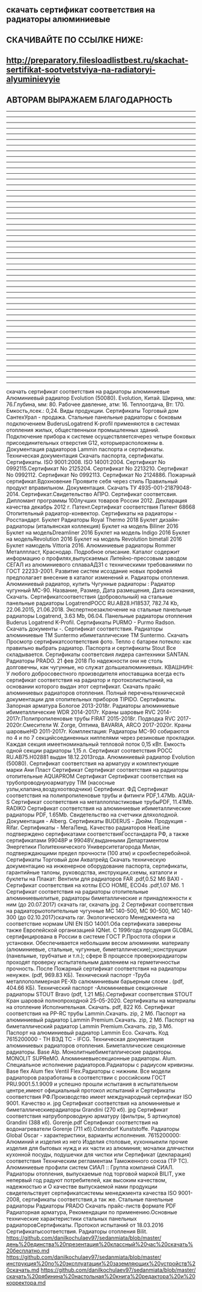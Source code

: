 скачать сертификат соответствия на радиаторы алюминиевые
--------------------------------------------------
СКАЧИВАЙТЕ ПО ССЫЛКЕ НИЖЕ:
--------------------------------------------------
http://preparatory.filesloadlistbest.ru/skachat-sertifikat-sootvetstviya-na-radiatoryi-alyuminievyie
--------------------------------------------------
АВТОРАМ ВЫРАЖАЕМ БЛАГОДАРНОСТЬ
--------------------------------------------------
--------------------------------------------------
--------------------------------------------------
--------------------------------------------------
--------------------------------------------------
--------------------------------------------------
--------------------------------------------------
--------------------------------------------------
--------------------------------------------------
--------------------------------------------------
--------------------------------------------------
--------------------------------------------------
--------------------------------------------------
--------------------------------------------------
--------------------------------------------------
--------------------------------------------------
--------------------------------------------------
--------------------------------------------------
--------------------------------------------------
--------------------------------------------------
--------------------------------------------------
--------------------------------------------------
--------------------------------------------------
--------------------------------------------------
--------------------------------------------------
--------------------------------------------------
--------------------------------------------------
--------------------------------------------------
--------------------------------------------------
--------------------------------------------------
--------------------------------------------------
--------------------------------------------------
--------------------------------------------------
--------------------------------------------------
--------------------------------------------------
--------------------------------------------------
--------------------------------------------------
--------------------------------------------------
--------------------------------------------------
--------------------------------------------------
--------------------------------------------------
--------------------------------------------------
--------------------------------------------------
--------------------------------------------------
--------------------------------------------------
--------------------------------------------------
--------------------------------------------------
--------------------------------------------------
--------------------------------------------------
--------------------------------------------------
скачать сертификат соответствия на радиаторы алюминиевые Алюминиевый радиатор Evolution (50080). Evolution, Китай. Ширина, мм: 76.Глубина, мм: 80. Рабочее давление, атм: 16. Теплоотдача, Вт: 170. Емкость,лсек.: 0,24. Виды продукции. Сертификаты  Торговый дом СантехУрал - продажа. Стальные панельные радиаторы с боковым подключением BuderusLogatrend K-profil применяются в системах отопления жилых, общественныхи промышленных зданий. Подключение прибора к системе осуществляетсячерез четыре боковых присоединительных отверстия G12, которыерасположены в. Документация радиаторов Lammin  паспорта и сертификаты. Техническая документация  Скачать паспорта, сертификаты. Сертификаты. ISO 9001:2008. ISO 14001:2004. Cертификат No 0992115.Cертификат No 2125204. Cертификат No 2213210. Cертификат No 0992112. Cертификат No 0992113. Cертификат No 2124886. Пожарный сертификат.Вдохновение  Проявите себя через стиль  Правильный продукт вправильном. Документация. Скачать ТУ 4935-001-21879048-2014. Сертификат.Свидетельство АПРО. Сертификат соответсвия. Дипломант программы 100лучших товаров России 2012. Декларация качества декабрь 2012 г. Патент.Сертификат соответствия  Патент 68668 Отопительный радиатор-конвектор. Сертификаты на радиаторы - Росстандарт. Буклет Радиаторы Royal Thermo 2018  Буклет дизайн-радиаторы (итальянская коллекция)  Буклет на модель Biliner 2016  Буклет на модельDreamliner 2016  Буклет на модель Indigo 2016  Буклет на модельRevolution 2016  Буклет на модель Revolution bimetall 2016  Буклет намодель Vittoria 2016. Алюминиевые радиаторы Rommer  Металлпласт, Краснодар. Подробное описание. Каталог содержит информацию о профилях,выпускаемых Литейно-прессовым заводом СЕГАЛ из алюминиевого сплаваАД31 с техническими требованиями по ГОСТ 22233-2001. Развитие систем исоздание новых профилей предполагает внесение в каталог изменений и. Радиаторы отопления. Алюминиевый радиатор, купить
Чугунные радиаторы : Радиатор чугунный МС-90. Название, Размер, Дата размещения, Дата окончания, Скачать. Сертификатсоответствия (добровольный) на стальные панельные радиаторы LogatrendРОСС RU.AB28.H18537, 782.74 Kb, 22.06.2015, 21.06.2018. Экспертноезаключение на стальные панельные радиаторы Logatrend, 3.63 Mb, 06.04. Панельные радиаторы отопления Buderus Logatrend K-Profil. Сертификаты  PURMO - Purmo Radson. Скачать документы -. Сертификат соответствия. Радиаторы алюминиевые ТМ Suntermo ибиметаллические ТМ Suntermo. Скачать Просмотр  сертификатсоответствия фото. Тепло с батареи потекло: как правильно выбрать радиатор. Паспорта и сертификаты  Stout  Все складывается. Сертификаты соответсвия лидера сантехники SANTAN. Радиаторы PRADO. 21 фев 2018  По надежности они  не столь долговечны, как чугунные, но служат дольшеалюминиевых.  КВАШНИН: У любого добросовестного производителя ипоставщика всегда есть сертификат соответствия на радиатор и протоколиспытаний, на основании которого выдан этот сертификат. Скачать прайс алюминиевых радиаторов отопления. Полный переченьтехнической документации для отопительных приборов TIPIDO.
Сертификаты. Запорная арматура Бологое 2013-2018г. Радиаторы алюминиевые ибиметаллические WDR 2014-2017г. Краны шаровые RVC 2014-2017г.Полипропиленовые трубы FIRAT 2015-2018г. Подводка RVC 2017-2020г.Cмесители W. Zorge, Оптима, BAVARIA, ARCO 2017-2020г. Краны шаровыеHD 2011-2017г. Комплектация: Радиаторы МС-90 собираются по 4 и по 7 секцийсоединенных ниппелями через резиновые прокладки. Каждая секция имеетноминальный тепловой поток 0,15 кВт. Емкость одной секции радиаторы 1,15 л. Сертификат соответствия  РОСС RU.АВ75.Н02881 выдан 18.12.2013года. Алюминиевый радиатор Evolution (50080). Сертификат соответствия на арматуру и комплектующие марки Ани Пласт Сертификат  Сертификат соответствия на радиаторы отопительные AQUAPROM  Сертификат  Сертификат соответствия на трубопроводнуюарматуру TIM (насосные узлы,клапана,воздухоотводчики)  Сертификат. ФД Сертификат соответствия на полипропиленовые трубы и фитинги PDF,1.47Mb. AQUA-S Сертификат соответствия на металлопластиковые трубыPDF, 11.41Mb. RADIKO Сертификат соответствия на алюминиевые ибиметаллические радиаторы PDF, 1.65Mb. Свидетельство на счетчики дляхолодной. Документация - Alberg. Сертификаты BUDERUS - Дюйм. Продукция - Rifar. Cертификаты - МегаЛенд. Качество радиаторов HeatLine подтверждено сертификатами соответствияГосстандарта РФ, а также сертификатами 99048Р и 99048V,выданными Департаментом Энергетики Политехнического Университетагорода Милан, подтверждающими предел прочности (100 атм) и срокбесперебойной. Сертификаты  Торговый дом Акватрейд
Скачать техническую документацию на инженерное оборудование паспорта, сертификаты, гарантийные талоны, руководства, инструкции,схемы, каталоги и буклеты на  Плакат: Вентили для радиаторов FAR .pdf,0.52 Мб  BAXI - Сертификат соответствия на котлы ECO HOME, ECO4s .pdf,1.07 Мб. 1 Сертификат соответствия на радиаторы отопительные алюминиевыелитые, радиаторы биметаллические и принадлежности к ним (до 20.07.2017) скачать rar, скачать jpg. 2 Сертификат соответствия на радиаторыотопительные чугунные МС 140-500, МС 90-500, МС 140-300 (до 02.10.2017)скачать rar. Экологического Менеджмента на соответствие нормам UNI EN ISO 14001.Оба сертификата заверены также Европейской организацией IQNet. С 1996года продукция GLOBAL сертифицирована в России в системе ГОСТ Р.Простота сборки и установки. Обеспечивается небольшим весом алюминияи. материалу (алюминиевые, стальные, чугунные, биметаллические);;конструкции (панельные, трубчатые и т.п.); сфере  В процессе проверкирадиаторы проходят проверку испытательным давлением на герметичностьи прочность. После  Пожарный сертификат соответствия на радиаторы ненужен. (pdf, 969.83 КБ). Технический паспорт -Труба металлополимерная PE-Xb салюминиевым барьерным слоем . (pdf, 404.66 КБ). Технический паспорт -Алюминиевые секционные радиаторы STOUT Bravo  (pdf, 1.21 МБ).Сертификат соответствия STOUT Кран шаровой полнопроходной 25-05-2020. Сертификаты на материалы на отопление  Исполнительная. Скачать. pdf, 822 Кб. Сертификат соответствия на PP-RC трубы Lammin.Скачать. zip, 2 Мб. Паспорт на алюминиевый радиатор Lammin Premium.Скачать. zip, 2 Мб. Паспорт на биметаллический радиатор Lammin Premium.Скачать. zip, 3 Мб. Паспорт на алюминиевый радиатор Lammin Eco. Скачать. Код 7615200000 - ТН ВЭД ТС - IFCG. Техническая документация алюминиевых радиаторов отопления. Биметаллические секционные радиаторы. Base  Alp. Монолитныебиметаллические радиаторы. MONOLIT  SUPReMO. Алюминиевыесекционные радиаторы. Alum. Специальное исполнение радиаторов.Радиаторы с радиусом кривизны. Base flex  Alum flex  Ventil Flex.Радиаторы с нижним. Все модели радиаторов разработаны в соответствии с российским ГОСТ РRU.9001.5.1.9009 и успешно прошли испытания в испытательном центре,имеют официальный протокол испытаний и Сертификаты соответствия РФ.Производство имеет международный сертификат ISO 9001. Качество и. jpg  Сертификат соответствия на алюминиевые и биметаллическиерадиаторы Grandini (270 кб). jpg  Сертификат соответствия натрубопроводную арматуру (фильтры, 5 артикулов) Grandini (388 кб). Gorenje.pdf  Сертификат соответствия на водонагреватели Gorenje (711 кб).Ostendorf Kunststoffe.
Радиаторы Global Oscar - характеристики, варианты исполнения. 7615200000: Алюминий и изделия из него  Изделия столовые, кухонныеили прочие изделия для бытовых нужд и их части из алюминия; мочалки длячистки кухонной посуды, подушечки для чистки или  Сертификат (декларация) соответствия Техническим регламентам Таможенного союза (ТР ТС). Алюминиевые профили систем СИАЛ :: Группа компаний СИАЛ. Радиаторы отопления, выпускаемые под торговой маркой BILIT, уже непервый год радуют потребителей, как высоким качеством, надежностью и О качестве выпускаемой нами продукции свидетельствует сертификатсистемы менеджмента качества ISO 9001-2008, сертификаты соответствия,а так же. Стальные панельные радиаторы  Радиаторы PRADO Скачать прайс-листв формате PDF Радиаторная арматура, Рекомендации по применению.Основные технические характеристики стальных панельных радиаторовСертификаты. Протокол испытаний от 18.03.2016 Сертификатысоответствия. Радиаторы отопления Bilit.
https://github.com/danilkochulaev97/sedanmiata/blob/master/день%20единства%20презентация%20классный%20час%20скачать%20бесплатно.md
https://github.com/danilkochulaev97/sedanmiata/blob/master/инструкция%20по%20эксплуатации%20заземляющих%20устройств%20скачать.md
https://github.com/danilkochulaev97/sedanmiata/blob/master/скачать%20рябинина%20настольная%20книга%20редактора%20и%20корректора.md